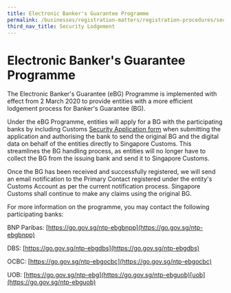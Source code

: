 ```yaml
---
title: Electronic Banker's Guarantee Programme
permalink: /businesses/registration-matters/registration-procedures/security-lodgement/Electronic-bankers-guarantee-programme
third_nav_title: Security Lodgement
---
```


# Electronic Banker's Guarantee Programme

The Electronic Banker's Guarantee (eBG) Programme is implemented with effect from 2 March 2020 to provide entities with a more efficient lodgement process for Banker's Guarantee (BG).

Under the eBG Programme, entities will apply for a BG with the participating banks by including Customs  [Security Application form](/eservices/customs-forms-and-service-links) when submitting the application and authorising the bank to send the original BG and the digital data on behalf of the entities directly to Singapore Customs. This streamlines the BG handling process, as entities will no longer have to collect the BG from the issuing bank and send it to Singapore Customs.

Once the BG has been received and successfully registered, we will send an email notification to the Primary Contact registered under the entity's Customs Account as per the current notification process. Singapore Customs shall continue to make any claims using the original BG.

For more information on the programme, you may contact the following participating banks:

BNP Paribas: [https://go.gov.sg/ntp-ebgbnpp](https://go.gov.sg/ntp-ebgbnpp)

DBS: [https://go.gov.sg/ntp-ebgdbs](https://go.gov.sg/ntp-ebgdbs)

OCBC: [https://go.gov.sg/ntp-ebgocbc](https://go.gov.sg/ntp-ebgocbc)

UOB: [https://go.gov.sg/ntp-ebg](https://go.gov.sg/ntp-ebguob)[uob](https://go.gov.sg/ntp-ebguob)
